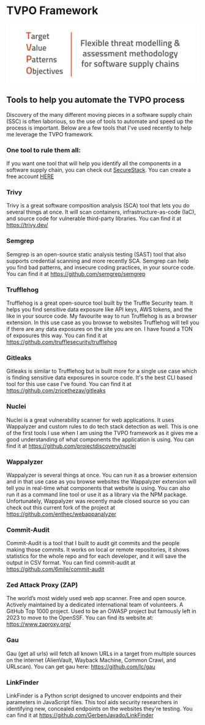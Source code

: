 # TVPO Framework

![tvpo-banner.png](playbooks/images/tvpo-banner.png)

## Tools to help you automate the TVPO process

Discovery of the many different moving pieces in a software supply chain (SSC) is often laborious, so the use of tools to automate and speed up the process is important.  Below are a few tools that I've used recently to help me leverage the TVPO framework.

### One tool to rule them all:

If you want one tool that will help you identify all the components in a software supply chain, you can check out [SecureStack](https://securestack.com).  You can create a free account [HERE](https://app.securestack.com)

### Trivy

Trivy is a great software composition analysis (SCA) tool that lets you do several things at once.  It will scan containers, infrastructure-as-code (IaC), and source code for vulnerable third-party libraries.  You can find it at https://trivy.dev/

### Semgrep

Semgrep is an open-source static analysis testing (SAST) tool that also supports credential scanning and more recently SCA.  Semgrep can help you find bad patterns, and insecure coding practices, in your source code.  You can find it at https://github.com/semgrep/semgrep

### Trufflehog

Trufflehog is a great open-source tool built by the Truffle Security team.  It helps you find sensitive data exposure like API keys, AWS tokens, and the like in your source code.  My favourite way to run Trufflehog is as a browser extension.  In this use case as you browse to websites Trufflehog will tell you if there are any data exposures on the site you are on.  I have found a TON of exposures this way.  You can find it at https://github.com/trufflesecurity/trufflehog

### Gitleaks

Gitleaks is similar to Trufflehog but is built more for a single use case which is finding sensitive data exposures in source code.  It's the best CLI based tool for this use case I've found.  You can find it at https://github.com/zricethezav/gitleaks

### Nuclei 

Nuclei is a great vulnerability scanner for web applications.  It uses Wappalyzer and custom rules to do tech stack detection as well.  This is one of the first tools I use when I am using the TVPO framework as it gives me a good understanding of what components the application is using.  You can find it at https://github.com/projectdiscovery/nuclei

### Wappalyzer

Wappalyzer is several things at once.  You can run it as a browser extension and in that use case as you browse websites the Wappalyzer extension will tell you in real-time what components that website is using.  You can also run it as a command line tool or use it as a library via the NPM package.  Unfortunately, Wappalyzer was recently made closed source so you can check out this current fork of the project at https://github.com/enthec/webappanalyzer

### Commit-Audit

Commit-Audit is a tool that I built to audit git commits and the people making those commits.  It works on local or remote repositories, it shows statistics for the whole repo and for each developer, and it will save the output in CSV format.
You can find commit-audit at https://github.com/6mile/commit-audit

### Zed Attack Proxy (ZAP)

The world’s most widely used web app scanner. Free and open source. Actively maintained by a dedicated international team of volunteers. A GitHub Top 1000 project.  Used to be an OWASP project but famously left in 2023 to move to the OpenSSF.
You can find its website at: https://www.zaproxy.org/

### Gau

Gau (get all urls) will fetch all known URLs in a target from multiple sources on the internet (AlienVault, Wayback Machine, Common Crawl, and URLscan).  You can get gau here: https://github.com/lc/gau

### LinkFinder

LinkFinder is a Python script designed to uncover endpoints and their parameters in JavaScript files. This tool aids security researchers in identifying new, concealed endpoints on the websites they're testing.  You can find it at https://github.com/GerbenJavado/LinkFinder

